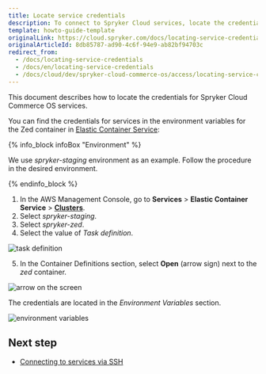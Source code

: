 ```yaml
---
title: Locate service credentials
description: To connect to Spryker Cloud services, locate the credentials in the AWS Management Console.
template: howto-guide-template
originalLink: https://cloud.spryker.com/docs/locating-service-credentials
originalArticleId: 8db85787-ad90-4c6f-94e9-ab82bf94703c
redirect_from:
  - /docs/locating-service-credentials
  - /docs/en/locating-service-credentials
  - /docs/cloud/dev/spryker-cloud-commerce-os/access/locating-service-credentials.html
---
```


This document describes how to locate the credentials for Spryker Cloud Commerce OS services.

You can find the credentials for services in the environment variables for the Zed container in [Elastic Container Service](https://docs.aws.amazon.com/AmazonECS/latest/developerguide/Welcome.html):

{% info_block infoBox "Environment" %}

We use *spryker-staging* environment as an example. Follow the procedure in the desired environment.

{% endinfo_block %}


1. In the AWS Management Console, go to **Services** > **Elastic Container Service** > **[Clusters](https://us-east-1.console.aws.amazon.com/eks/home#/clusters)**.
2. Select *spryker-staging*.
3. Select *spryker-zed*.
4. Select the value of *Task definition*.

![task definition](https://spryker.s3.eu-central-1.amazonaws.com/cloud-docs/Spryker+Cloud/Access/Locating+service+credentials/task-definiton.png)


5. In the Container Definitions section, select **Open** (arrow sign) next to the *zed* container.

![arrow on the screen](https://spryker.s3.eu-central-1.amazonaws.com/cloud-docs/Spryker+Cloud/Access/Locating+service+credentials/arrow+on+the+scren.png)

The credentials are located in the *Environment Variables* section.

![environment variables](https://spryker.s3.eu-central-1.amazonaws.com/cloud-docs/Spryker+Cloud/Access/Locating+service+credentials/environment+variables.png)

## Next step
* [Connecting to services via SSH](/docs/cag/dev/access/connecting-to-services-via-ssh.html)

